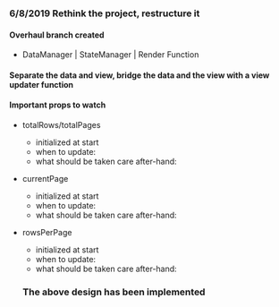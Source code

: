 ### 6/8/2019 Rethink the project, restructure it
#### Overhaul branch created

- DataManager | StateManager | Render Function
 


#### Separate the data and view, bridge the data and the view with a view updater function

#### Important props to watch

- totalRows/totalPages
  - initialized at start
  - when to update:
  - what should be taken care after-hand:
- currentPage
  - initialized at start
  - when to update:
  - what should be taken care after-hand:
- rowsPerPage
  - initialized at start
  - when to update:
  - what should be taken care after-hand:
  
  ### The above design has been implemented
